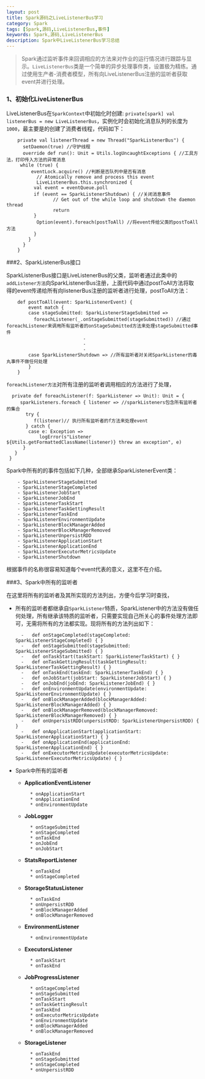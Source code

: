 ```yaml
---
layout: post
title: Spark源码之LiveListenerBus学习
category: Spark
tags: [Spark,源码,LiveListenerBus,事件]
keywords: Spark,源码,LiveListenerBus
description: Spark中LiveListenerBus学习总结
---
```

> Spark通过监听事件来回调相应的方法来对作业的运行情况进行跟踪与显示。`LiveListenerBus`类是一个简单的异步处理事件类，设置极为精练。通过使用生产者-消费者模型，所有向LiveListenerBus注册的监听者获取event并进行处理。

### 1、初始化LiveListenerBus

LiveListenerBus在`SparkContext`中初始化时创建: `private[spark] val listenerBus = new LiveListenerBus`，实例化时会初始化消息队列的长度为`1000`，最主要是的创建了消费者线程，代码如下：

		private val listenerThread = new Thread("SparkListenerBus") {
     	  setDaemon(true) //守护线程
     	  override def run(): Unit = Utils.logUncaughtExceptions { //工具方法，打印传入方法的异常消息
       	 while (true) {
             eventLock.acquire() //判断是否队列中是否有消息
         	   // Atomically remove and process this event
         	   LiveListenerBus.this.synchronized {
           	  val event = eventQueue.poll
           	  if (event == SparkListenerShutdown) { //关闭消息事件
             	     // Get out of the while loop and shutdown the daemon thread
             	     return
           	  }
               Option(event).foreach(postToAll) //将event传给父类的postToAll方法         
         	  }
			}
     	  }
     	}

###2、SparkListenerBus接口

SparkListenerBus接口是LiveListenerBus的父类，监听者通过此类中的`addListener方法`向SparkListenerBus注册，上面代码中通过postToAll方法将取得的event传递给所有向listenerBus注册的监听者进行处理，postToAll方法：

		def postToAll(event: SparkListenerEvent) {
    		event match {
      		case stageSubmitted: SparkListenerStageSubmitted =>
      		  foreachListener(_.onStageSubmitted(stageSubmitted)) //通过foreachListener来调用所有监听者的onStageSubmitted方法来处理stageSubmitted事件
      							.
      							.
      							.
      		case SparkListenerShutdown => //所有监听者对关闭SparkListener的毒丸事件不做任何处理
    		}
  		}
	
`foreachListener方法`对所有注册的监听者调用相应的方法进行了处理，
	
	  private def foreachListener(f: SparkListener => Unit): Unit = {
   		 sparkListeners.foreach { listener => //sparkListeners包含所有监听者的集合
    	   try {
        	  f(listener)// 执行所有监听者的f方法来处理event
      	   } catch {
            case e: Exception =>
                logError(s"Listener ${Utils.getFormattedClassName(listener)} threw an exception", e)
          }
       }
     }



Spark中所有的的事件包括如下几种，全部继承SparkListenerEvent类：

		- SparkListenerStageSubmitted
		- SparkListenerStageCompleted
		- SparkListenerJobStart
		- SparkListenerJobEnd
		- SparkListenerTaskStart
		- SparkListenerTaskGettingResult
		- SparkListenerTaskEnd
		- SparkListenerEnvironmentUpdate
		- SparkListenerBlockManagerAdded
		- SparkListenerBlockManagerRemoved
		- SparkListenerUnpersistRDD
		- SparkListenerApplicationStart
		- SparkListenerApplicationEnd
		- SparkListenerExecutorMetricsUpdate
		- SparkListenerShutdown
		
根据事件的名称很容易知道每个event代表的意义，这里不在介绍。

###3、Spark中所有的监听者

在这里将所有的监听者及其所实现的方法列出，方便今后学习时查找，

- 所有的监听者都继承自`SparkListener`特质，SparkListener中的方法没有做任何处理，所有继承该特质的监听者，只需要实现自己所关心的事件处理方法即可，无需将所有的方法都实现。现将所有的方法列出如下：

		-   def onStageCompleted(stageCompleted: SparkListenerStageCompleted) { }
		-   def onStageSubmitted(stageSubmitted: SparkListenerStageSubmitted) { }
		-   def onTaskStart(taskStart: SparkListenerTaskStart) { }
		-   def onTaskGettingResult(taskGettingResult: SparkListenerTaskGettingResult) { }
		-   def onTaskEnd(taskEnd: SparkListenerTaskEnd) { }
		-   def onJobStart(jobStart: SparkListenerJobStart) { }
  		-   def onJobEnd(jobEnd: SparkListenerJobEnd) { }
		-   def onEnvironmentUpdate(environmentUpdate: SparkListenerEnvironmentUpdate) { }
		-   def onBlockManagerAdded(blockManagerAdded: SparkListenerBlockManagerAdded) { }
		-   def onBlockManagerRemoved(blockManagerRemoved: SparkListenerBlockManagerRemoved) { }
		-   def onUnpersistRDD(unpersistRDD: SparkListenerUnpersistRDD) { }
		-   def onApplicationStart(applicationStart: SparkListenerApplicationStart) { }
		-   def onApplicationEnd(applicationEnd: SparkListenerApplicationEnd) { }
		-   def onExecutorMetricsUpdate(executorMetricsUpdate: SparkListenerExecutorMetricsUpdate) { }
- Spark中所有的监听者
	
	- **ApplicationEventListener**
		
			* onApplicationStart   
 			* onApplicationEnd
 			* onEnvironmentUpdate

	- **JobLogger**
  			
   			* onStageSubmitted
   			* onStageCompleted
   			* onTaskEnd
   			* onJobEnd
   			* onJobStart

	- **StatsReportListener**
   
   			* onTaskEnd
   			* onStageCompleted

 	- **StorageStatusListener**

 			* onTaskEnd
   			* onUnpersistRDD
   			* onBlockManagerAdded
   			* onBlockManagerRemoved

	- **EnvironmentListener**

		    * onEnvironmentUpdate

	- **ExecutorsListener**

			* onTaskStart
   			* onTaskEnd

	- **JobProgressListener**

			* onStageCompleted
   		 	* onStageSubmitted
		  	* onTaskStart
		  	* onTaskGettingResult
  		  	* onTaskEnd
		  	* onExecutorMetricsUpdate
		  	* onEnvironmentUpdate
		  	* onBlockManagerAdded
		  	* onBlockManagerRemoved

	- **StorageListener**

		  	* onTaskEnd
		  	* onStageSubmitted
		  	* onStageCompleted
		  	* onUnpersistRDD